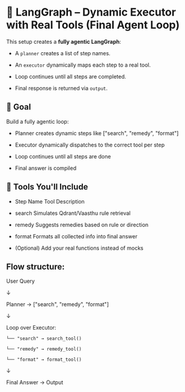 # 🤖 LangGraph – Dynamic Executor with Real Tools (Final Agent Loop)

This setup creates a **fully agentic LangGraph**:

- A `planner` creates a list of step names.

- An `executor` dynamically maps each step to a real tool.

- Loop continues until all steps are completed.

- Final response is returned via `output`.


## 🎯 Goal

Build a fully agentic loop:

- Planner creates dynamic steps like ["search", "remedy", "format"]

- Executor dynamically dispatches to the correct tool per step

- Loop continues until all steps are done

- Final answer is compiled

## 🧰 Tools You'll Include

- Step Name	        Tool Description
- search	    Simulates Qdrant/Vaasthu rule retrieval


- remedy	    Suggests remedies based on rule or direction

- format	    Formats all collected info into final answer

- (Optional)	Add your real functions instead of mocks

## Flow structure:

User Query

   ↓

Planner → ["search", "remedy", "format"]

   ↓

Loop over Executor:

    └── "search" → search_tool()

    └── "remedy" → remedy_tool()

    └── "format" → format_tool()

   ↓

Final Answer → Output
